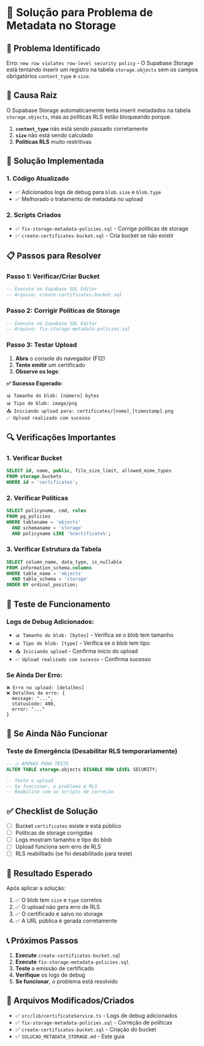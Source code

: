 # 🔧 Solução para Problema de Metadata no Storage

## 🎯 **Problema Identificado**
Erro: `new row violates row-level security policy` - O Supabase Storage está tentando inserir um registro na tabela `storage.objects` sem os campos obrigatórios `content_type` e `size`.

## 🚨 **Causa Raiz**
O Supabase Storage automaticamente tenta inserir metadados na tabela `storage.objects`, mas as políticas RLS estão bloqueando porque:
1. **`content_type`** não está sendo passado corretamente
2. **`size`** não está sendo calculado
3. **Políticas RLS** muito restritivas

## 🔧 **Solução Implementada**

### **1. Código Atualizado**
- ✅ Adicionados logs de debug para `blob.size` e `blob.type`
- ✅ Melhorado o tratamento de metadata no upload

### **2. Scripts Criados**
- ✅ `fix-storage-metadata-policies.sql` - Corrige políticas de storage
- ✅ `create-certificates-bucket.sql` - Cria bucket se não existir

## 📋 **Passos para Resolver**

### **Passo 1: Verificar/Criar Bucket**
```sql
-- Execute no Supabase SQL Editor
-- Arquivo: create-certificates-bucket.sql
```

### **Passo 2: Corrigir Políticas de Storage**
```sql
-- Execute no Supabase SQL Editor
-- Arquivo: fix-storage-metadata-policies.sql
```

### **Passo 3: Testar Upload**
1. **Abra** o console do navegador (F12)
2. **Tente emitir** um certificado
3. **Observe os logs**:

**✅ Sucesso Esperado:**
```
📊 Tamanho do blob: [número] bytes
📊 Tipo do blob: image/png
📤 Iniciando upload para: certificates/[nome]_[timestamp].png
✅ Upload realizado com sucesso
```

## 🔍 **Verificações Importantes**

### **1. Verificar Bucket**
```sql
SELECT id, name, public, file_size_limit, allowed_mime_types
FROM storage.buckets 
WHERE id = 'certificates';
```

### **2. Verificar Políticas**
```sql
SELECT policyname, cmd, roles 
FROM pg_policies 
WHERE tablename = 'objects' 
  AND schemaname = 'storage'
  AND policyname LIKE '%certificate%';
```

### **3. Verificar Estrutura da Tabela**
```sql
SELECT column_name, data_type, is_nullable
FROM information_schema.columns 
WHERE table_name = 'objects' 
  AND table_schema = 'storage'
ORDER BY ordinal_position;
```

## 🧪 **Teste de Funcionamento**

### **Logs de Debug Adicionados:**
- `📊 Tamanho do blob: [bytes]` - Verifica se o blob tem tamanho
- `📊 Tipo do blob: [type]` - Verifica se o blob tem tipo
- `📤 Iniciando upload` - Confirma início do upload
- `✅ Upload realizado com sucesso` - Confirma sucesso

### **Se Ainda Der Erro:**
```
❌ Erro no upload: [detalhes]
❌ Detalhes do erro: {
  message: "...",
  statusCode: 400,
  error: "..."
}
```

## 🚨 **Se Ainda Não Funcionar**

### **Teste de Emergência (Desabilitar RLS temporariamente)**
```sql
-- ⚠️ APENAS PARA TESTE
ALTER TABLE storage.objects DISABLE ROW LEVEL SECURITY;

-- Teste o upload
-- Se funcionar, o problema é RLS
-- Reabilite com os scripts de correção
```

## ✅ **Checklist de Solução**

- [ ] Bucket `certificates` existe e está público
- [ ] Políticas de storage corrigidas
- [ ] Logs mostram tamanho e tipo do blob
- [ ] Upload funciona sem erro de RLS
- [ ] RLS reabilitado (se foi desabilitado para teste)

## 🎉 **Resultado Esperado**

Após aplicar a solução:
1. ✅ O blob tem `size` e `type` corretos
2. ✅ O upload não gera erro de RLS
3. ✅ O certificado é salvo no storage
4. ✅ A URL pública é gerada corretamente

## 📞 **Próximos Passos**

1. **Execute** `create-certificates-bucket.sql`
2. **Execute** `fix-storage-metadata-policies.sql`
3. **Teste** a emissão de certificado
4. **Verifique** os logs de debug
5. **Se funcionar**, o problema está resolvido

## 🔧 **Arquivos Modificados/Criados**

- ✅ `src/lib/certificateService.ts` - Logs de debug adicionados
- ✅ `fix-storage-metadata-policies.sql` - Correção de políticas
- ✅ `create-certificates-bucket.sql` - Criação do bucket
- ✅ `SOLUCAO_METADATA_STORAGE.md` - Este guia
